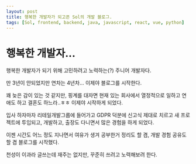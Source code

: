 ```yaml
---
layout: post
title: 행복한 개발자가 되고픈 Sol의 개발 블로그.
tags: [Sol, frontend, backend, java, javascript, react, vue, python]
---
```


# 행복한 개발자...

행복한 개발자가 되기 위해 고민하려고 노력하는(?) 주니어 개발자다.

만 3년이 안되었지만 연차는 4년차... 이제야 블로그를 시작한다.

꽤 늦은 감이 있는 것 같지만, 핑계를 대자면 현재 있는 회사에서 열정적으로 일하고 연애도 하고 결혼도 하느라..ㅎㅎ 이제야 시작하게 되었다.

입사 하자마자 리테일개발그룹에 들어가고 GDPR 덕분에 신고식 제대로 치르고 새 프로젝트에 투입되고, 개발하고, 출장도 다니면서 많은 경험을 하게 되었다. 


이젠 시간도 어느 정도 지나면서 여유가 생겨 공부한거 정리도 할 겸, 개발 경험 공유도 할 겸 블로그를 시작했다.

천성이 이과라 글쓰는데 재주는 없지만, 꾸준히 쓰려고 노력해보려 한다.
